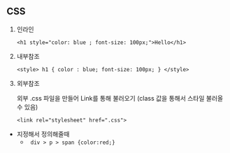 ## CSS

1. 인라인

   `<h1 style="color: blue ; font-size: 100px;">Hello</h1>`

2. 내부참조

   `<style> h1 { color : blue; font-size: 100px; } </style>`

3. 외부참조

   외부 .css 파일을 만들어 Link를 통해 불러오기 (class 값을 통해서 스타일 불러올 수 있음)

   `<link rel="stylesheet" href=".css">`

* 지정해서 정의해줄때
  * ` div > p > span {color:red;}`

